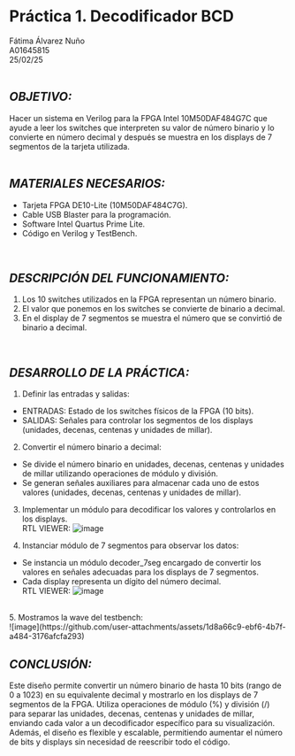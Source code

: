 # Práctica 1. Decodificador BCD
Fátima Álvarez Nuño <br/>
A01645815 <br/>
25/02/25 <br/>
<br/>

## *OBJETIVO:* <br/>
Hacer un sistema en Verilog para la FPGA Intel 10M50DAF484G7C que ayude a leer los switches que interpreten su valor de número binario y lo convierte en número decimal y después se muestra en los displays de 7 segmentos de la tarjeta utilizada. <br/>
<br/>

## *MATERIALES NECESARIOS:* <br/>
* Tarjeta FPGA DE10-Lite (10M50DAF484C7G). <br/>
* Cable USB Blaster para la programación. <br/>
* Software Intel Quartus Prime Lite. <br/>
* Código en Verilog y TestBench. <br/>
<br/>

## *DESCRIPCIÓN DEL FUNCIONAMIENTO:* <br/>
1. Los 10 switches utilizados en la FPGA representan un número binario. <br/>
2. El valor que ponemos en los switches se convierte de binario a decimal. <br/>
3. En el display de 7 segmentos se muestra el número que se convirtió de binario a decimal. <br/>
<br/>

## *DESARROLLO DE LA PRÁCTICA:* <br/>
1. Definir las entradas y salidas: <br/>
  * ENTRADAS:  Estado de los switches físicos de la FPGA (10 bits). <br/>
  * SALIDAS: Señales para controlar los segmentos de los displays (unidades, decenas, centenas y unidades de millar). <br/>
2. Convertir el número binario a decimal: <br/>
  * Se divide el número binario en unidades, decenas, centenas y unidades de millar utilizando operaciones de módulo y división. <br/>
  * Se generan señales auxiliares para almacenar cada uno de estos valores (unidades, decenas, centenas y unidades de millar). <br/>
3. Implementar un módulo para decodificar los valores y controlarlos en los displays. <br/>
RTL VIEWER:
![image](https://github.com/user-attachments/assets/2d6fd931-23fa-4d08-93d3-49ec6884a2db)

4. Instanciar módulo de 7 segmentos para observar los datos: <br/>
  * Se instancia un módulo decoder_7seg encargado de convertir los valores en señales adecuadas para los displays de 7 segmentos. <br/>
  * Cada display representa un dígito del número decimal. <br/>
RTL VIEWER:
![image](https://github.com/user-attachments/assets/597f26d9-41f1-4a75-8484-451c00cd0c53)
<br/>
5. Mostramos la wave del testbench: <br/>
![image](https://github.com/user-attachments/assets/1d8a66c9-ebf6-4b7f-a484-3176afcfa293)
<br/>

## *CONCLUSIÓN:* <br/>
Este diseño permite convertir un número binario de hasta 10 bits (rango de 0 a 1023) en su equivalente decimal y mostrarlo en los displays de 7 segmentos de la FPGA. Utiliza operaciones de módulo (%) y división (/) para separar las unidades, decenas, centenas y unidades de millar, enviando cada valor a un decodificador específico para su visualización. Además, el diseño es flexible y escalable, permitiendo aumentar el número de bits y displays sin necesidad de reescribir todo el código. <br/>
